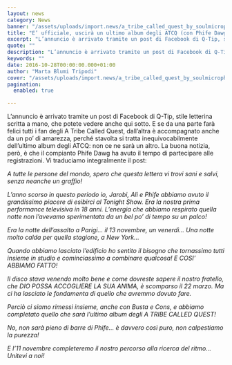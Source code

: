 ```yaml
---
layout: news
category: News
banner: "/assets/uploads/import.news/a_tribe_called_quest_by_soulmicrophonist-d57ejxg.jpg"
title: "E’ ufficiale, uscirà un ultimo album degli ATCQ (con Phife Dawg)"
excerpt: "L’annuncio è arrivato tramite un post di Facebook di Q-Tip, stile letterina scritta a mano, che potete vedere anche qui sotto. E se da una parte farà felici tutti i fan degli A Tribe Called Quest, dall’altra è accompagnato anche da un po’ di amarezza, perché stavolta si tratta inequivocabilmente dell’ultimo album degli ATCQ: non [&hellip"
quote: ""
description: "L’annuncio è arrivato tramite un post di Facebook di Q-Tip, stile letterina scritta a mano, che potete vedere anche qui sotto. E se da una parte farà felici tutti i fan degli A Tribe Called Quest, dall’altra è accompagnato anche da un po’ di amarezza, perché stavolta si tratta inequivocabilmente dell’ultimo album degli ATCQ: non [&hellip"
keywords: ""
date: 2016-10-28T00:00:00.000+01:00
author: "Marta Blumi Tripodi"
cover: "/assets/uploads/import.news/a_tribe_called_quest_by_soulmicrophonist-d57ejxg.jpg"
pagination:
  enabled: true

---
```


L’annuncio è arrivato tramite un post di Facebook di Q-Tip, stile letterina scritta a mano, che potete vedere anche qui sotto. E se da una parte farà felici tutti i fan degli A Tribe Called Quest, dall’altra è accompagnato anche da un po’ di amarezza, perché stavolta si tratta inequivocabilmente dell’ultimo album degli ATCQ: non ce ne sarà un altro. La buona notizia, però, è che il compianto Phife Dawg ha avuto il tempo di partecipare alle registrazioni. Vi traduciamo integralmente il post:

_A tutte le persone del mondo, spero che questa lettera vi trovi sani e salvi, senza neanche un graffio!_

_L’anno scorso in questo periodo io, Jarobi, Ali e Phife abbiamo avuto il grandissimo piacere di esibirci al Tonight Show. Era la nostra prima performance televisiva in 18 anni. L’energia che abbiamo respirato quella notte non l’avevamo sperimentata da un bel po’ di tempo su un palco!_

_Era la notte dell’assalto a Parigi… il 13 novembre, un venerdì… Una notte molto calda per quella stagione, a New York…_

_Quando abbiamo lasciato l’edificio ho sentito il bisogno che tornassimo tutti insieme in studio e cominciassimo a combinare qualcosa! E COSI’ ABBIAMO FATTO!_

_Il disco stava venendo molto bene e come dovreste sapere il nostro fratello, che DIO POSSA ACCOGLIERE LA SUA ANIMA, è scomparso il 22 marzo. Ma ci ha lasciato le fondamenta di quello che avremmo dovuto fare._

_Perciò ci siamo rimessi insieme, anche con Busta e Cons, e abbiamo completato quello che sarà l’ultimo album degli A TRIBE CALLED QUEST!_

_No, non sarà pieno di barre di Phife… è davvero così puro, non calpestiamo la purezza!_

_E l’11 novembre completeremo il nostro percorso alla ricerca del ritmo… Unitevi a noi!_